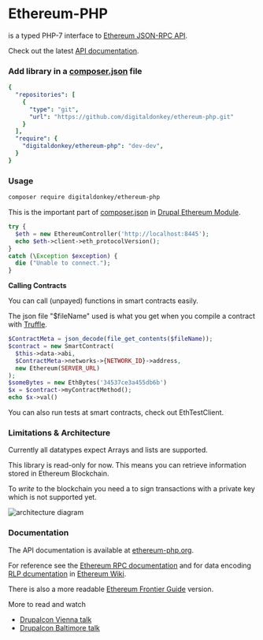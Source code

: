 # Ethereum-PHP

is a typed PHP-7 interface to [Ethereum JSON-RPC API](https://github.com/ethereum/wiki/wiki/JSON-RPC).

Check out the latest [API documentation](http://ethereum-php.org/dev/).

### Add library in a [composer.json](https://getcomposer.org/doc/01-basic-usage.md#composer-json-project-setup) file

```yaml
{
  "repositories": [
    {
      "type": "git",
      "url": "https://github.com/digitaldonkey/ethereum-php.git"
    }
  ],
  "require": {
    "digitaldonkey/ethereum-php": "dev-dev",
  }
}
```

### Usage


```sh
composer require digitaldonkey/ethereum-php
```

This is the important part of [composer.json](https://github.com/digitaldonkey/ethereum/blob/8.x-1.x/composer.json) in [Drupal Ethereum Module](https://drupal.org/project/ethereum).


```php
try {
  $eth = new EthereumController('http://localhost:8445');
  echo $eth->client->eth_protocolVersion();
}
catch (\Exception $exception) {
  die ("Unable to connect.");
}
```

**Calling Contracts**

You can call (unpayed) functions in smart contracts easily. 

 The json file "$fileName" used is what you get when you compile a contract with [Truffle](truffleframework.com). 

```php
$ContractMeta = json_decode(file_get_contents($fileName));
$contract = new SmartContract(
  $this->data->abi,
  $ContractMeta->networks->{NETWORK_ID}->address,
  new Ethereum(SERVER_URL)
);
$someBytes = new EthBytes('34537ce3a455db6b')
$x = $contract->myContractMethod();
echo $x->val()
```

You can also run tests at smart contracts, check out EthTestClient.

### Limitations & Architecture

Currently all datatypes expect Arrays and lists are supported. 

This library is read-only for now. This means you can retrieve information stored in Ethereum Blockchain.

To *write* to the blockchain you need a to sign transactions with a private key which is not supported yet.


![architecture diagram](https://raw.githubusercontent.com/digitaldonkey/ethereum-php/dev/doxygen-assets/ArchitectureDiagrammCS6.png "Drupal Ethereum architecture")

### Documentation

The API documentation is available at [ethereum-php.org](http://ethereum-php.org/).

For reference see the [Ethereum RPC documentation](https://github.com/ethereum/wiki/wiki/JSON-RPC) and for data encoding [RLP dcumentation](https://github.com/ethereum/wiki/wiki/RLP) in [Ethereum Wiki](https://github.com/ethereum/wiki).

There is also a more readable [Ethereum Frontier Guide](http://ethereum.gitbooks.io/frontier-guide/content/rpc.html) version.

More to read and watch

* [Drupalcon Vienna talk](https://events.drupal.org/vienna2017/sessions/drupal-and-ethereum-blockchain)
* [Drupalcon Baltimore talk](https://events.drupal.org/baltimore2017/sessions/drupal-and-ethereum-blockchain)

